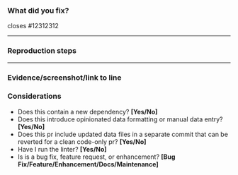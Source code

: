 ### What did you fix? <!-- provide a description or issue closes statement -->
closes #12312312

---

### Reproduction steps
<!--
1. I did the thing
1. Then I clicked the button
1. Then I deleted the word
1. Then I found the error!
-->

---

### Evidence/screenshot/link to line

<!-- You can see my fix [on this line](#line-number-1235234) for where the new data exists -->

### Considerations
- Does this contain a new dependency? **[Yes/No]**
- Does this introduce opinionated data formatting or manual data entry? **[Yes/No]**
- Does this pr include updated data files in a separate commit that can be reverted for a clean code-only pr? **[Yes/No]**
- Have I run the linter? **[Yes/No]**
- Is is a bug fix, feature request, or enhancement? **[Bug Fix/Feature/Enhancement/Docs/Maintenance]**
